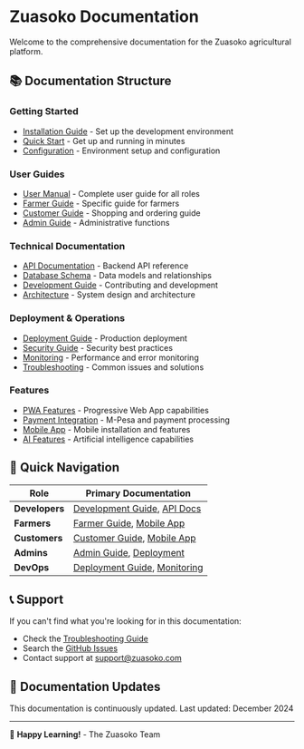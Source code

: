 # Zuasoko Documentation

Welcome to the comprehensive documentation for the Zuasoko agricultural platform.

## 📚 Documentation Structure

### Getting Started

- [Installation Guide](./installation.md) - Set up the development environment
- [Quick Start](./quick-start.md) - Get up and running in minutes
- [Configuration](./configuration.md) - Environment setup and configuration

### User Guides

- [User Manual](./user-guide.md) - Complete user guide for all roles
- [Farmer Guide](./farmer-guide.md) - Specific guide for farmers
- [Customer Guide](./customer-guide.md) - Shopping and ordering guide
- [Admin Guide](./admin-guide.md) - Administrative functions

### Technical Documentation

- [API Documentation](./api.md) - Backend API reference
- [Database Schema](./database.md) - Data models and relationships
- [Development Guide](./development.md) - Contributing and development
- [Architecture](./architecture.md) - System design and architecture

### Deployment & Operations

- [Deployment Guide](./deployment.md) - Production deployment
- [Security Guide](./security.md) - Security best practices
- [Monitoring](./monitoring.md) - Performance and error monitoring
- [Troubleshooting](./troubleshooting.md) - Common issues and solutions

### Features

- [PWA Features](./pwa.md) - Progressive Web App capabilities
- [Payment Integration](./payments.md) - M-Pesa and payment processing
- [Mobile App](./mobile.md) - Mobile installation and features
- [AI Features](./ai.md) - Artificial intelligence capabilities

## 🚀 Quick Navigation

| Role           | Primary Documentation                                              |
| -------------- | ------------------------------------------------------------------ |
| **Developers** | [Development Guide](./development.md), [API Docs](./api.md)        |
| **Farmers**    | [Farmer Guide](./farmer-guide.md), [Mobile App](./mobile.md)       |
| **Customers**  | [Customer Guide](./customer-guide.md), [Mobile App](./mobile.md)   |
| **Admins**     | [Admin Guide](./admin-guide.md), [Deployment](./deployment.md)     |
| **DevOps**     | [Deployment Guide](./deployment.md), [Monitoring](./monitoring.md) |

## 📞 Support

If you can't find what you're looking for in this documentation:

- Check the [Troubleshooting Guide](./troubleshooting.md)
- Search the [GitHub Issues](https://github.com/your-org/zuasoko/issues)
- Contact support at support@zuasoko.com

## 🔄 Documentation Updates

This documentation is continuously updated. Last updated: December 2024

---

📖 **Happy Learning!** - The Zuasoko Team
